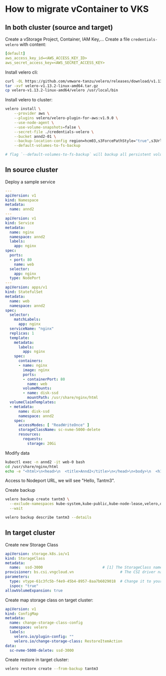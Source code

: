 # How to migrate vContainer to VKS

## In both cluster (source and target)

Create a vStorage Project, Container, IAM Key,...
Create a file `credentials-velero` with content:

```yaml
[default]
aws_access_key_id=<AWS_ACCESS_KEY_ID>
aws_secret_access_key=<AWS_SECRET_ACCESS_KEY>
```

Install velero cli:

```bash
curl -OL https://github.com/vmware-tanzu/velero/releases/download/v1.13.2/velero-v1.13.2-linux-amd64.tar.gz
tar -xvf velero-v1.13.2-linux-amd64.tar.gz
cp velero-v1.13.2-linux-amd64/velero /usr/local/bin
```

Install velero to cluster:

```bash
velero install \
    --provider aws \
    --plugins velero/velero-plugin-for-aws:v1.9.0 \
    --use-node-agent \
    --use-volume-snapshots=false \
    --secret-file ./credentials-velero \
    --bucket annd2-01 \
    --backup-location-config region=hcm03,s3ForcePathStyle="true",s3Url=https://hcm03.vstorage.vngcloud.vn \
    --default-volumes-to-fs-backup

# flag `--default-volumes-to-fs-backup` will backup all persistent volume as file system volume
```

## In source cluster

Deploy a sample service

```yaml
---
apiVersion: v1
kind: Namespace
metadata:
  name: annd2
---
apiVersion: v1
kind: Service
metadata:
  name: nginx
  namespace: annd2
  labels:
    app: nginx
spec:
  ports:
  - port: 80
    name: web
  selector:
    app: nginx
  type: NodePort
---
apiVersion: apps/v1
kind: StatefulSet
metadata:
  name: web
  namespace: annd2
spec:
  selector:
    matchLabels:
      app: nginx
  serviceName: "nginx"
  replicas: 1
  template:
    metadata:
      labels:
        app: nginx
    spec:
      containers:
      - name: nginx
        image: nginx
        ports:
        - containerPort: 80
          name: web
        volumeMounts:
        - name: disk-ssd
          mountPath: /usr/share/nginx/html
  volumeClaimTemplates:
  - metadata:
      name: disk-ssd
      namespace: annd2
    spec:
      accessModes: [ "ReadWriteOnce" ]
      storageClassName: sc-nvme-5000-delete
      resources:
        requests:
          storage: 20Gi
```

Modify data

```bash
kubectl exec -n annd2 -it web-0 bash
cd /usr/share/nginx/html
echo -e "<html>\n<head>\n  <title>Annd2</title>\n</head>\n<body>\n  <h1>Hello, Tantm3</h1>\n</body>\n</html>" > index.html
```

Access to Nodeport URL, we will see "Hello, Tantm3".

Create backup

```bash
velero backup create tantm3 \
  --exclude-namespaces kube-system,kube-public,kube-node-lease,velero,default \
  --wait

velero backup describe tantm3 --details
```

## In target cluster

Create new Storage Class

```yaml
apiVersion: storage.k8s.io/v1
kind: StorageClass
metadata:
  name:  ssd-3000                           # [1] The StorageClass name, CAN be changed
provisioner: bs.csi.vngcloud.vn                     # The CSI driver name, MUST set this value
parameters:
  type: vtype-61c3fc5b-f4e9-45b4-8957-8aa7b6029018  # Change it to your volume type UUID from portal
  ispoc: "true"
allowVolumeExpansion: true
```

Create map storage class on target cluster:

```yaml
apiVersion: v1
kind: ConfigMap
metadata:
  name: change-storage-class-config
  namespace: velero
  labels:
    velero.io/plugin-config: ""
    velero.io/change-storage-class: RestoreItemAction
data:
  sc-nvme-5000-delete: ssd-3000
```

Create restore in target cluster:

```bash
velero restore create --from-backup tantm3
```
